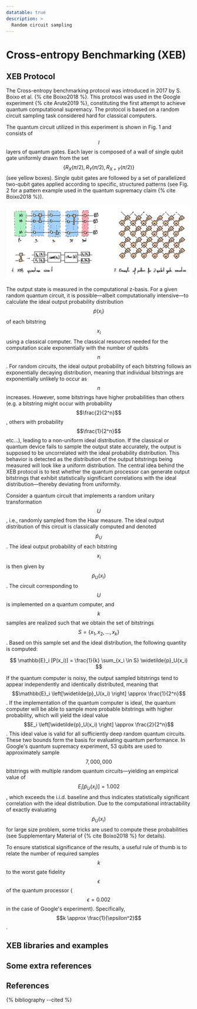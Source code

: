 ```yaml
---
datatable: true
description: >
  Random circuit sampling
---
```


# Cross-entropy Benchmarking (XEB)

## XEB Protocol

The Cross-entropy benchmarking protocol was introduced in 2017 by S. Boixo et al. {% cite Boixo2018 %}. This protocol was used in the Google experiment {% cite Arute2019 %}, constituting the first attempt to achieve quantum computational supremacy. The protocol is based on a random circuit sampling task considered hard for classical computers. 

The quantum circuit utilized in this experiment is shown in Fig. 1 and consists of $$l$$ layers of quantum gates. Each layer is composed of a wall of single qubit gate uniformly drawn from the set $$\{R_X(\pi/2), R_Y(\pi/2), R_{X+Y}(\pi/2)\}$$ (see yellow boxes). Single qubit gates are followed by a set of parallelized two-qubit gates applied according to specific, structured patterns (see Fig. 2 for a pattern example used in the quantum supremacy claim {% cite Boixo2018 %}). 

<div class="center">
  <img src="/img/system-level-benchmark/supremacy/XEB_supremacy_experiment.jpg" class="img-large" alt="Cross entropy benchamrking quantum circuit"/>
</div>

The output state is measured in the computational z-basis. For a given random quantum circuit, it is possible—albeit computationally intensive—to calculate the ideal output probability distribution $$\widetilde{p}(x_i)$$ of each bitstring $$x_i$$ using a classical computer. The classical resources needed for the computation scale exponentially with the number of qubits $$n$$. For random circuits, the ideal output probability of each bitstring follows an exponentially decaying distribution, meaning that individual bitstrings are exponentially unlikely to occur as $$n$$ increases. However, some bitstrings have higher probabilities than others (e.g. a bitstring might occur with probability $$\frac{2}{2^n}$$, others with probability $$\frac{1}{2^n}$$ etc...), leading to a non-uniform ideal distribution. If the classical or quantum device fails to sample the output state accurately, the output is supposed to be uncorrelated with the ideal probability distribution. This behavior is detected as the distribution of the output bitstrings being measured will look like a uniform distribution. The central idea behind the XEB protocol is to test whether the quantum processor can generate output bitstrings that exhibit statistically significant correlations with the ideal distribution—thereby deviating from uniformity.

Consider a quantum circuit that implements a random unitary transformation $$U$$, i.e., randomly sampled from the Haar measure. The ideal output distribution of this circuit is classically computed and denoted $$\widetilde{p}_U$$. The ideal output probability of each bitstring $$x_i$$ is then given by $$\widetilde{p}_U(x_i)$$. The circuit corresponding to $$U$$ is implemented on a quantum computer, and $$k$$ samples are realized such that we obtain the set of bitstrings $$S = \{x_1, x_2, ..., x_k\}$$. Based on this sample set and the ideal distribution, the following quantity is computed:

$$ \mathbb{E}_i [P(x_i)] = \frac{1}{k} \sum_{x_i \in S} \widetilde{p}_U(x_i) $$

If the quantum computer is noisy, the output sampled bitstrings tend to appear independently and identically distributed, meaning that $$\mathbb{E}_i \left[\widetilde{p}_U(x_i) \right] \approx \frac{1}{2^n}$$. If the implementation of the quantum computer is ideal, the quantum computer will be able to sample more probable bitstrings with higher probability, which will yield the ideal value $$E_i \left[\widetilde{p}_U(x_i) \right] \approx \frac{2}{2^n}$$. This ideal value is valid for all sufficiently deep random quantum circuits. These two bounds form the basis for evaluating quantum performance. In Google's quantum supremacy experiment, 53 qubits are used to approximately sample $$7,000,000$$ bitstrings with multiple random quantum circuits—yielding an empirical value of $$E_i \left[\widetilde{p}_U(x_i) \right] = 1.002$$, which exceeds the i.i.d. baseline and thus indicates statistically significant correlation with the ideal distribution. Due to the computational intractability of exactly evaluating $$\widetilde{p}_U(x_i)$$ for large size problem, some tricks are used to compute these probabilities (see Supplementary Material of {% cite Boixo2018 %} for details).

To ensure statistical significance of the results, a useful rule of thumb is to relate the number of required samples $$k$$ to the worst gate fidelity $$\epsilon$$ of the quantum processor ($$\epsilon = 0.002$$ in the case of Google's experiment). Specifically, $$k \approx \frac{1}{\epsilon^2}$$.

## XEB libraries and examples


## Some extra references


## References
{% bibliography --cited %}
